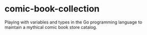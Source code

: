# comic-book-collection
Playing with variables and types in the Go programming language to maintain a mythical comic book store catalog.
